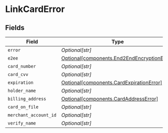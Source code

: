 # LinkCardError


## Fields

| Field                                                                                            | Type                                                                                             | Required                                                                                         | Description                                                                                      |
| ------------------------------------------------------------------------------------------------ | ------------------------------------------------------------------------------------------------ | ------------------------------------------------------------------------------------------------ | ------------------------------------------------------------------------------------------------ |
| `error`                                                                                          | *Optional[str]*                                                                                  | :heavy_minus_sign:                                                                               | N/A                                                                                              |
| `e2ee`                                                                                           | [Optional[components.End2EndEncryptionError]](../../models/components/end2endencryptionerror.md) | :heavy_minus_sign:                                                                               | N/A                                                                                              |
| `card_number`                                                                                    | *Optional[str]*                                                                                  | :heavy_minus_sign:                                                                               | N/A                                                                                              |
| `card_cvv`                                                                                       | *Optional[str]*                                                                                  | :heavy_minus_sign:                                                                               | N/A                                                                                              |
| `expiration`                                                                                     | [Optional[components.CardExpirationError]](../../models/components/cardexpirationerror.md)       | :heavy_minus_sign:                                                                               | N/A                                                                                              |
| `holder_name`                                                                                    | *Optional[str]*                                                                                  | :heavy_minus_sign:                                                                               | N/A                                                                                              |
| `billing_address`                                                                                | [Optional[components.CardAddressError]](../../models/components/cardaddresserror.md)             | :heavy_minus_sign:                                                                               | N/A                                                                                              |
| `card_on_file`                                                                                   | *Optional[str]*                                                                                  | :heavy_minus_sign:                                                                               | N/A                                                                                              |
| `merchant_account_id`                                                                            | *Optional[str]*                                                                                  | :heavy_minus_sign:                                                                               | N/A                                                                                              |
| `verify_name`                                                                                    | *Optional[str]*                                                                                  | :heavy_minus_sign:                                                                               | N/A                                                                                              |